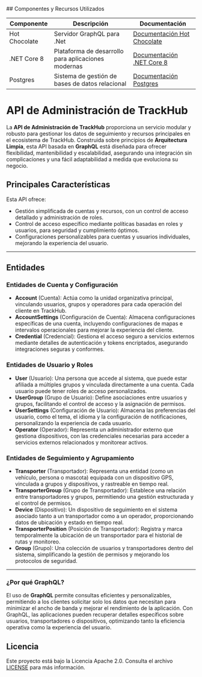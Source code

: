 ﻿﻿## Componentes y Recursos Utilizados

| Componente                | Descripción                                             | Documentación                                                                 |
|---------------------------|---------------------------------------------------------|-------------------------------------------------------------------------------|
| Hot Chocolate             | Servidor GraphQL para .Net        | [Documentación Hot Chocolate](https://chillicream.com/docs/hotchocolate/v13)                           |
| .NET Core 8               | Plataforma de desarrollo para aplicaciones modernas     | [Documentación .NET Core 8](https://learn.microsoft.com/en-us/dotnet/core/whats-new/dotnet-8/overview) |
| Postgres                  | Sistema de gestión de bases de datos relacional         | [Documentación Postgres](https://www.postgresql.org/)                         |

# API de Administración de TrackHub

La **API de Administración de TrackHub** proporciona un servicio modular y robusto para gestionar los datos de seguimiento y recursos principales en el ecosistema de TrackHub. Construida sobre principios de **Arquitectura Limpia**, esta API basada en **GraphQL** está diseñada para ofrecer flexibilidad, mantenibilidad y escalabilidad, asegurando una integración sin complicaciones y una fácil adaptabilidad a medida que evoluciona su negocio.

## Principales Características

Esta API ofrece:
- Gestión simplificada de cuentas y recursos, con un control de acceso detallado y administración de roles.
- Control de acceso específico mediante políticas basadas en roles y usuarios, para seguridad y cumplimiento óptimos.
- Configuraciones personalizables para cuentas y usuarios individuales, mejorando la experiencia del usuario.

---

## Entidades

### Entidades de Cuenta y Configuración

- **Account** (Cuenta): Actúa como la unidad organizativa principal, vinculando usuarios, grupos y operadores para cada operación del cliente en TrackHub.
- **AccountSettings** (Configuración de Cuenta): Almacena configuraciones específicas de una cuenta, incluyendo configuraciones de mapas e intervalos operacionales para mejorar la experiencia del cliente.
- **Credential** (Credencial): Gestiona el acceso seguro a servicios externos mediante detalles de autenticación y tokens encriptados, asegurando integraciones seguras y conformes.

### Entidades de Usuario y Roles

- **User** (Usuario): Una persona que accede al sistema, que puede estar afiliada a múltiples grupos y vinculada directamente a una cuenta. Cada usuario puede tener roles de acceso personalizados.
- **UserGroup** (Grupo de Usuario): Define asociaciones entre usuarios y grupos, facilitando el control de acceso y la asignación de permisos.
- **UserSettings** (Configuración de Usuario): Almacena las preferencias del usuario, como el tema, el idioma y la configuración de notificaciones, personalizando la experiencia de cada usuario.
- **Operator** (Operador): Representa un administrador externo que gestiona dispositivos, con las credenciales necesarias para acceder a servicios externos relacionados y monitorear activos.

### Entidades de Seguimiento y Agrupamiento

- **Transporter** (Transportador): Representa una entidad (como un vehículo, persona o mascota) equipada con un dispositivo GPS, vinculada a grupos y dispositivos, y rastreable en tiempo real.
- **TransporterGroup** (Grupo de Transportador): Establece una relación entre transportadores y grupos, permitiendo una gestión estructurada y el control de permisos.
- **Device** (Dispositivo): Un dispositivo de seguimiento en el sistema asociado tanto a un transportador como a un operador, proporcionando datos de ubicación y estado en tiempo real.
- **TransporterPosition** (Posición de Transportador): Registra y marca temporalmente la ubicación de un transportador para el historial de rutas y monitoreo.
- **Group** (Grupo): Una colección de usuarios y transportadores dentro del sistema, simplificando la gestión de permisos y mejorando los protocolos de seguridad.

---

### ¿Por qué GraphQL?

El uso de **GraphQL** permite consultas eficientes y personalizables, permitiendo a los clientes solicitar solo los datos que necesitan para minimizar el ancho de banda y mejorar el rendimiento de la aplicación. Con GraphQL, las aplicaciones pueden recuperar detalles específicos sobre usuarios, transportadores o dispositivos, optimizando tanto la eficiencia operativa como la experiencia del usuario.

## Licencia

Este proyecto está bajo la Licencia Apache 2.0. Consulta el archivo [LICENSE](https://www.apache.org/licenses/LICENSE-2.0) para más información.